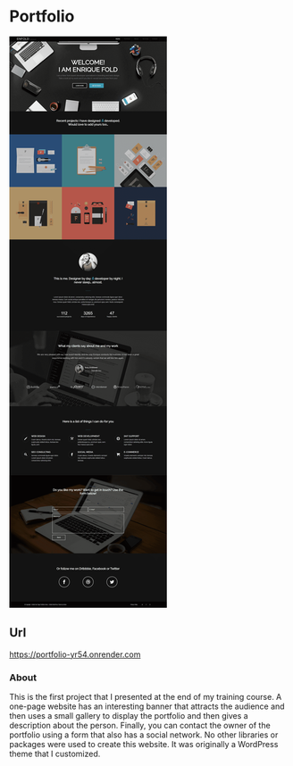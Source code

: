 # Portfolio

![Screen Project](Images/Screen-Project.png)

## Url
https://portfolio-yr54.onrender.com

### About
This is the first project that I presented at the end of my training course. A one-page website has an interesting banner that attracts the audience and then uses a small gallery to display the portfolio and then gives a description about the person. Finally, you can contact the owner of the portfolio using a form that also has a social network. No other libraries or packages were used to create this website. It was originally a WordPress theme that I customized.